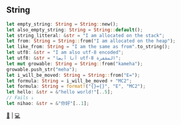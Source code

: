 ## String

```rust
let empty_string: String = String::new();
let also_empty_string: String = String::default();
let string_litteral: &str = "I am allocated on the stack";
let from: String = String::from("I am allocated on the heap");
let like_from: String = "I am the same as from".to_string();
let utf8: &str = "I am also utf-8 encoded";
let utf8: &str = "أنا أيضا utf-8 المشفرة";
let mut growable: String = String::from("kameha");
growable.push_str("meha");
let i_will_be_moved: String = String::from("E=");
let formula: String = i_will_be_moved + "MC2";
let formula: String = format!("{}={}", "E", "MC2");
let hello: &str = &"hello world!"[..5];
// Fails ↓
let nihao: &str = &"你好"[..1];
```

[📒](https://doc.rust-lang.org/1.17.0/book/strings.html) | 
[💻](https://play.rust-lang.org/?version=stable&mode=debug&edition=2018&gist=759eebce54df6844d10fc147b7f76df1)